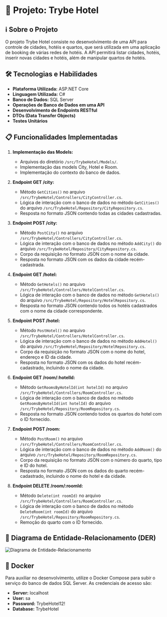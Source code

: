 # 🏨 Projeto: Trybe Hotel

## ℹ️ Sobre o Projeto

O projeto Trybe Hotel consiste no desenvolvimento de uma API para controle de cidades, hotéis e quartos, que será utilizada em uma aplicação de booking de várias redes de hotéis. A API permitirá listar cidades, hotéis, inserir novas cidades e hotéis, além de manipular quartos de hotéis.

## 🛠️ Tecnologias e Habilidades

- **Plataforma Utilizada:** ASP.NET Core
- **Linguagem Utilizada:** C#
- **Banco de Dados:** SQL Server
- **Operações de Banco de Dados em uma API**
- **Desenvolvimento de Endpoints RESTful**
- **DTOs (Data Transfer Objects)**
- **Testes Unitários**

## 📋 Funcionalidades Implementadas

1. **Implementação das Models:**
   - Arquivos do diretório `/src/TrybeHotel/Models/`.
   - Implementação das models City, Hotel e Room.
   - Implementação do contexto do banco de dados.

2. **Endpoint GET /city:**
   - Método `GetCities()` no arquivo `/src/TrybeHotel/Controllers/CityController.cs`.
   - Lógica de interação com o banco de dados no método `GetCities()` do arquivo `/src/TrybeHotel/Repository/CityRepository.cs`.
   - Resposta no formato JSON contendo todas as cidades cadastradas.

3. **Endpoint POST /city:**
   - Método `PostCity()` no arquivo `/src/TrybeHotel/Controllers/CityController.cs`.
   - Lógica de interação com o banco de dados no método `AddCity()` do arquivo `/src/TrybeHotel/Repository/CityRepository.cs`.
   - Corpo da requisição no formato JSON com o nome da cidade.
   - Resposta no formato JSON com os dados da cidade recém-cadastrada.

4. **Endpoint GET /hotel:**
   - Método `GetHotels()` no arquivo `/src/TrybeHotel/Controllers/HotelController.cs`.
   - Lógica de interação com o banco de dados no método `GetHotels()` do arquivo `/src/TrybeHotel/Repository/HotelRepository.cs`.
   - Resposta no formato JSON contendo todos os hotéis cadastrados com o nome da cidade correspondente.

5. **Endpoint POST /hotel:**
   - Método `PostHotel()` no arquivo `/src/TrybeHotel/Controllers/HotelController.cs`.
   - Lógica de interação com o banco de dados no método `AddHotel()` do arquivo `/src/TrybeHotel/Repository/HotelRepository.cs`.
   - Corpo da requisição no formato JSON com o nome do hotel, endereço e ID da cidade.
   - Resposta no formato JSON com os dados do hotel recém-cadastrado, incluindo o nome da cidade.

6. **Endpoint GET /room/:hotelId:**
   - Método `GetRoomsByHotelId(int hotelId)` no arquivo `/src/TrybeHotel/Controllers/RoomController.cs`.
   - Lógica de interação com o banco de dados no método `GetRoomsByHotelId(int hotelId)` do arquivo `/src/TrybeHotel/Repository/RoomRepository.cs`.
   - Resposta no formato JSON contendo todos os quartos do hotel com o ID fornecido.

7. **Endpoint POST /room:**
   - Método `PostRoom()` no arquivo `/src/TrybeHotel/Controllers/RoomController.cs`.
   - Lógica de interação com o banco de dados no método `AddRoom()` do arquivo `/src/TrybeHotel/Repository/RoomRepository.cs`.
   - Corpo da requisição no formato JSON com o número do quarto, tipo e ID do hotel.
   - Resposta no formato JSON com os dados do quarto recém-cadastrado, incluindo o nome do hotel e da cidade.

8. **Endpoint DELETE /room/:roomId:**
   - Método `Delete(int roomId)` no arquivo `/src/TrybeHotel/Controllers/RoomController.cs`.
   - Lógica de interação com o banco de dados no método `DeleteRoom(int roomId)` do arquivo `/src/TrybeHotel/Repository/RoomRepository.cs`.
   - Remoção do quarto com o ID fornecido.

## 🔗 Diagrama de Entidade-Relacionamento (DER)

![Diagrama de Entidade-Relacionamento](link_para_o_diagrama)

## 🐳 Docker

Para auxiliar no desenvolvimento, utilize o Docker Compose para subir o serviço do banco de dados SQL Server. As credenciais de acesso são:
- **Server:** localhost
- **User:** sa
- **Password:** TrybeHotel12!
- **Database:** TrybeHotel


